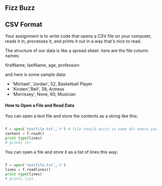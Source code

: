 ## Fizz Buzz

## CSV Format

Your assignment is to write code that opens a CSV file on your computer, reads it in, processes it, and prints it out in a way that's nice to read.

The structure of our data is like a spread sheet.  here are the file column names: 

firstName, lastName, age, profession

and here is some sample data:

+ 'Michael', 'Jordan', 52, Basketball Player
+ 'Kirsten','Bell', 39, Actress
+ 'Morrissey', None, 60, Musician

#### How to Open a File and Read Data

You can open a text file and store the contents as a string like this:

````python

f = open('textfile.txt','r') # file should exist in same dir where you're calling your script
content = f.read()
print type(lines)
# prints str
````

You can open a file and store it as a list of lines this way:

````python

f = open('textfile.txt','r')
lines = f.readlines()
print type(lines)
# prints list
````



## 
